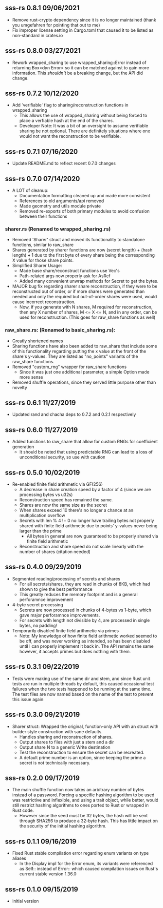 ## sss-rs 0.8.1 09/06/2021
 - Remove rust-crypto dependency since it is no longer maintained (thank you umgefahren for pointing that out to me)
 - Fix improper license setting in Cargo.toml that caused it to be listed as non-standard in crates.io

## sss-rs 0.8.0 03/27/2021
 - Rework wrapped_sharing to use wrapped_sharing::Error instead of returning Box\<dyn Error> 
   so it can be matched against to gain more information. This *shouldn't* be a breaking change, 
   but the API did change. 

## sss-rs 0.7.2 10/12/2020
 - Add 'verifiable' flag to sharing/reconstruction functions in wrapped_sharing
 	- This allows the use of wrapped_sharing without being forced to place a verfiable hash at
	  the end of the shares.
	- Developer Note: It was a bit of an oversight to assume verifiable sharing be not optional.
	  There are definitely situations where one would not want the reconstruction to be verifiable.

## sss-rs 0.7.1 07/16/2020
 - Update README.md to reflect recent 0.7.0 changes


## sss-rs 0.7.0 07/14/2020
 - A LOT of cleanup:
 	- Documentation formatting cleaned up and made more consistent
	- References to old arguments/api removed
	- Made geometry and utils module private
	- Removed re-exports of both primary modules to avoid confusion between their functions
### sharer.rs **(Renamed to wrapped_sharing.rs)**
 - Removed 'Sharer' struct and moved its functionality to standalone functions, similar to raw_share
 - Shares generated by sharer functions are now (secret length) + (hash length) **+ 1** due to the 
   first byte of every share being the corresponding X value for those share points.
 - Simplified Sharer Usage:
	- Made base share/reconstruct functions use Vec's
	- Path-related args now properly ask for AsRef<Path>
	- Added many convenient unwrap methods for Secret to get the bytes.
 - MAJOR bug fix regarding sharer share reconstruction, if they were to be reconstructed out of order,
   or if more shares were generated than needed and only the required but out-of-order shares were 
   used, would cause incorrect reconstruction.
   	- Now, if you generate with N shares, M required for reconstruction, then any X number of shares, 
	  M <= X <= N, and in any order, can be used for reconstruction. (This goes for raw_share functions
	  as well)
### raw_share.rs: **(Renamed to basic_sharing.rs)**:
 - Greatly shortened names
 - Sharing functions have also been added to raw_share that include some of this functionality 
   regarding putting the x value at the front of the share's y-values. They are listed as 
   "no_points" variants of the raw_share functions.
 - Removed "custom_rng" wrapper for raw_share functions
	- Since it was just one additional parameter, a simple Option made more sense
 - Removed shuffle operations, since they served little purpose other than novelty


## sss-rs 0.6.1 11/27/2019
 - Updated rand and chacha deps to 0.7.2 and 0.2.1 respectively


## sss-rs 0.6.0 11/27/2019
 - Added functions to raw_share that allow for custom RNGs for coefficient generation
 	- It should be noted that using predictable RNG can lead to a loss of unconditional security,
		so use with caution

## sss-rs 0.5.0 10/02/2019
 - Re-enabled finite field arithmetic via GF(256)
 	- A decrease in share creation speed by a factor of 4 (since we are processing bytes vs u32s)
	- Reconstruction speed has remained the same.
 	- Shares are now the same size as the secret
	- When shares exceed 10 there's no longer a chance at an multiplication overflow
	- Secrets with len % 4 != 0 no longer have trailing bytes not properly shared with finite field 
		arithmetic due to points' y-values never being larger than the prime
		- All bytes in general are now guaranteed to be properly shared via finite field arithmetic
	- Reconstruction and share speed do not scale linearly with the number of shares (citation needed)

## sss-rs 0.4.0 09/29/2019
 - Segmented reading/processing of secrets and shares
	- For all secrets/shares, they are read in chunks of 8KB, which had shown to give the best 
	 performance
 	- This greatly reduces the memory footprint and is a general perforamnce improvement
 - 4-byte secret processing
 	- Secrets are now processed in chunks of 4-bytes vs 1-byte, which gave major perforamnce 
	  improvements.
	- For secrets with length not divisible by 4, are processed in single bytes, no padding!
 - Temporarily disabled finite field arithmetic via primes
 	- Note: My knowledge of how finite field arithmetic worked seemed to be off, and was never 
	working as intended, so has been disabled until I can properly implement it back in. The API
	remains the same however, it accepts primes but does nothing with them.

## sss-rs 0.3.1 09/22/2019
 - Tests were making use of the same dir and stem, and since Rust unit tests are run in multiple threads by default, this caused occasional test failures when the two tests happened to be running at the same time. The test files are now named based on the name of the test to prevent this issue again

## sss-rs 0.3.0 09/21/2019
 - Sharer struct: Wrapped the original, function-only API with an struct with builder style construction with sane defaults.
 	- Handles sharing and reconstruction of shares. 
	- Output shares to files with just a stem and a dir
	- Output share N to a generic Write destination
	- Test the reconstruction to ensure the secret can be recreated.
 	- A default prime number is an option, since keeping the prime a secret is not technically necessary.
	
## sss-rs 0.2.0 09/17/2019
 - The main shuffle function now takes an arbitrary number of bytes instead of a password. Forcing a 
 specific hashing algorithm to be used was restrictive and inflexible, and using a trait object, while 
 better, would still restrict hashing algorithms to ones ported to Rust or wrapped in Rust code. 
 	- However since the seed must be 32 bytes, the hash will be sent through SHA256 to produce a 
	32-byte hash. This has little impact on the security of the initial hashing algorithm.

## sss-rs 0.1.1 09/16/2019
 - Fixed Rust stable compilation error regarding enum variants on type aliases
 	- In the Display impl for the Error enum, its variants were referenced as Self:: instead of Error::
	  which caused compilation issues on Rust's current stable version 1.36.0


## sss-rs 0.1.0 09/15/2019
 - Initial version 
